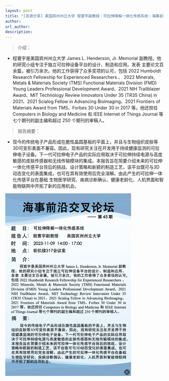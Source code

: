 ```yaml
---
layout: post
title: "[资源分享] 美国宾州州立大学 程寰宇副教授：可拉伸降解一体化传感系统｜海事前沿交叉论坛第45期"
author: 
url_author: 
description: 
---
```


> 介绍：

- 程寰宇是美国宾州州立大学 James L. Henderson, Jr. Memorial 副教授。他的研究小组专注于独立可拉伸设备平台的设计、制造和应用。发表 主要论文百余篇，被引万余次。他的工作获得了众多奖项的认可，包括 2022 Humboldt Research Fellowship for Experienced Researchers 、 2022 Minerals, Metals & Materials Society (TMS) Functional Materials Division (FMD) Young Leaders Professional Development Award、2021 NIH Trailblazer Award、MIT Technology Review Innovators Under 35 (TR35 China) in 2021、2021 Scialog Fellow in Advancing BioImaging、2021 Frontiers of Materials Award from TMS、Forbes 30 Under 30 in 2017 等。他还担任 Computers in Biology and Medicine 和 IEEE Internet of Things Journal 等七个期刊的副主编和超过 250 个期刊的审稿人。


> 报告摘要：

- 现今的传统电子产品形成在脆性晶圆基板的平面上，并且与生物组织皮肤等3D可变形表面不兼容。因此，现有研究关注在开发用于持续健康监测的可拉伸电子设备。下一代可拉伸电子产品的实际应用取决于可拉伸持续电源与高度敏感的皮肤传感器和无线传输模块的集成。本报告旨在简要介绍未来的可拉伸一体化传感平台背后的挑战、设计策略和新颖的制造工艺，该平台既可与3D动态变化的表面集成，也可在其有效使用后完全溶解。由此产生的可拉伸一体化传感平台在基础 生物医学研究、疾病诊断确认、健康老龄化、人机界面和智能物联网中开拓了新的应用机会。


<img src="/lab_images/blogs/sl_45.png" style="margin: 0 auto;width: 400px;margin-bottom: 30px;">

<!-- - 关注视频号，查看回放：

<img src="/videos/archive/code.png" style="margin: 0 auto;width: 400px;margin-bottom: 30px;"> -->

